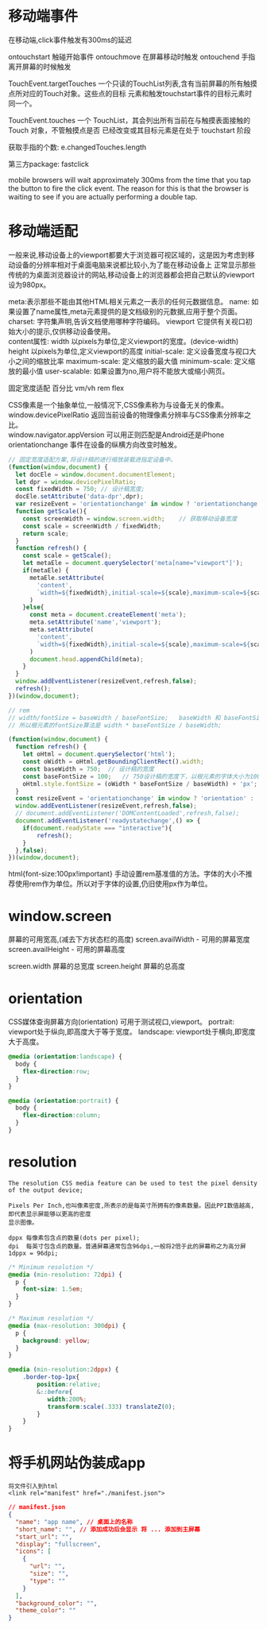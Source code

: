 # 移动端事件
    
  在移动端,click事件触发有300ms的延迟
  
  ontouchstart    触碰开始事件
  ontouchmove     在屏幕移动时触发
  ontouchend      手指离开屏幕的时候触发
  
  TouchEvent.targetTouches
      一个只读的TouchList列表,含有当前屏幕的所有触摸点所对应的Touch对象。这些点的目标
      元素和触发touchstart事件的目标元素时同一个。
  
  TouchEvent.touches
      一个 TouchList，其会列出所有当前在与触摸表面接触的  Touch 对象，不管触摸点是否
      已经改变或其目标元素是在处于 touchstart 阶段

  
  获取手指的个数: e.changedTouches.length
  
  第三方package: 
      fastclick
  
  mobile browsers will wait approximately 300ms from the time that you tap the button to fire the click event.
  The reason for this is that the browser is waiting to see if you are actually performing a double tap.

# 移动端适配
    
  一般来说,移动设备上的viewport都要大于浏览器可视区域的，这是因为考虑到移动设备的分辨率相对于桌面电脑来说都比较小,为了能在移动设备上
  正常显示那些传统的为桌面浏览器设计的网站,移动设备上的浏览器都会把自己默认的viewport设为980px。
    
  meta:表示那些不能由其他HTML相关元素之一表示的任何元数据信息。
    name: 如果设置了name属性,meta元素提供的是文档级别的元数据,应用于整个页面。
    charset: 字符集声明,告诉文档使用哪种字符编码。
    viewport 它提供有关视口初始大小的提示,仅供移动设备使用。 <meta name='viewport'>   
        content属性:
            width           以pixels为单位,定义viewport的宽度。(device-width)
            height          以pixels为单位,定义viewport的高度
            initial-scale:  定义设备宽度与视口大小之间的缩放比率
            maximum-scale:  定义缩放的最大值
            minimum-scale:  定义缩放的最小值
            user-scalable:  如果设置为no,用户将不能放大或缩小网页。
    
  固定宽度适配
  百分比 vm/vh 
  rem
  flex
    
    
  CSS像素是一个抽象单位,一般情况下,CSS像素称为与设备无关的像素。
    window.devicePixelRatio 返回当前设备的物理像素分辨率与CSS像素分辨率之比。    
    window.navigator.appVersion 可以用正则匹配是Android还是iPhone
    orientationchange 事件在设备的纵横方向改变时触发。
        
```js
// 固定宽度适配方案,将设计稿的进行缩放装载进指定设备中。
(function(window,document) {
  let docEle = window.document.documentElement;
  let dpr = window.devicePixelRatio;
  const fixedWidth = 750; // 设计稿宽度;
  docEle.setAttribute('data-dpr',dpr);
  var resizeEvent = 'orientationchange' in window ? 'orientationchange' : 'resize';
  function getScale(){
    const screenWidth = window.screen.width;    // 获取移动设备宽度
    const scale = screenWidth / fixedWidth;
    return scale;
  }
  function refresh() {
    const scale = getScale();
    let metaEle = document.querySelector('meta[name="viewport"]');
    if(metaEle) {
      metaEle.setAttribute(
        'content',
        `width=${fixedWidth},initial-scale=${scale},maximum-scale=${scale},minimum-scale=${scale},user-scalable=no`
      )
    }else{
      const meta = document.createElement('meta');
      meta.setAttribute('name','viewport');
      meta.setAttribute(
        'content',
        `width=${fixedWidth},initial-scale=${scale},maximum-scale=${scale},minimum-scale=${scale},user-scalable=no`
      )
      document.head.appendChild(meta);
    }
  }
  window.addEventListener(resizeEvent,refresh,false);
  refresh();
})(window,document);
```
```js
// rem
// width/fontSize = baseWidth / baseFontSize;   baseWidth 和 baseFontSize是选为基准的设备宽度及根元素大小。
// 所以根元素的fontSize算法是 width * baseFontSize / baseWidth;

(function(window,document) {
  function refresh() {
    let oHtml = document.querySelector('html');
    const oWidth = oHtml.getBoundingClientRect().width;
    const baseWidth = 750;  // 设计稿的宽度
    const baseFontSize = 100;   // 750设计稿的宽度下，以根元素的字体大小为100px;
    oHtml.style.fontSize = (oWidth * baseFontSize / baseWidth) + 'px';
  }
  const resizeEvent = 'orientationchange' in window ? 'orientation' : 'resize';
  window.addEventListener(resizeEvent,refresh,false);
  // document.addEventListener('DOMContentLoaded',refresh,false);
  document.addEventListener('readystatechange',() => {
    if(document.readyState === "interactive"){
        refresh();
    }
  },false);
})(window,document);
```
  html{font-size:100px!important}
  手动设置rem基准值的方法。字体的大小不推荐使用rem作为单位。所以对于字体的设置,仍旧使用px作为单位。
    
# window.screen 
    
  屏幕的可用宽高,(减去下方状态栏的高度)
  screen.availWidth - 可用的屏幕宽度     
  screen.availHeight - 可用的屏幕高度
  
  screen.width        屏幕的总宽度
  screen.height       屏幕的总高度
    
# orientation

  CSS媒体查询屏幕方向(orientation) 可用于测试视口,viewport。
    portrait: viewport处于纵向,即高度大于等于宽度。
    landscape: viewport处于横向,即宽度大于高度。
```css
@media (orientation:landscape) {
  body {
    flex-direction:row;
  }
}

@media (orientation:portrait) {
  body {
    flex-direction:column;
  }
}
```    

# resolution
	
	The resolution CSS media feature can be used to test the pixel density of the output device;
		
	Pixels Per Inch,也叫像素密度,所表示的是每英寸所拥有的像素数量。因此PPI数值越高,即代表显示屏能够以更高的密度
	显示图像。
	
	dppx 每像素包含点的数量(dots per pixel);
	dpi	 每英寸包含点的数量。普通屏幕通常包含96dpi,一般将2倍于此的屏幕称之为高分屏	1dppx = 96dpi;
	
```css
/* Minimum resolution */
@media (min-resolution: 72dpi) {
  p {
    font-size: 1.5em;
  }
}

/* Maximum resolution */
@media (max-resolution: 300dpi) {
  p {
    background: yellow;
  }
}

@media (min-resolution:2dppx) {
    .border-top-1px{
        position:relative;
        &::before{
           width:200%;
           transform:scale(.333) translateZ(0);
        }
    }
}
```   

# 将手机网站伪装成app

    将文件引入到html
    <link rel="manifest" href="./manifest.json">
```json
// manifest.json 
{
  "name": "app name", // 桌面上的名称
  "short_name": "", // 添加成功后会显示 将 ... 添加到主屏幕
  "start_url": "",
  "display": "fullscreen",
  "icons": [
    {
      "url": "",
      "size": "",
      "type": ""
    }
  ],
  "background_color": "",
  "theme_color": ""
}
``` 
    
    
    
    
    
    
    
    
    
    
    
    
    
    
    
    
    
    
    
    
    
    
    
    
    
    
    
    
    
    
    

    